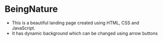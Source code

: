# BeingNature
- This is a beautiful landing page created using HTML, CSS and JavaScript.
- It has dynamic background which can be changed using arrow buttons
